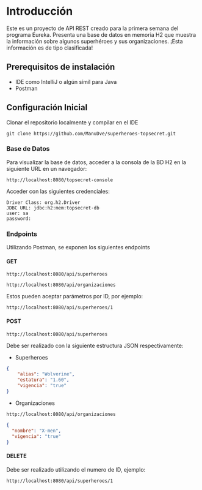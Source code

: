# Introducción

Este es un proyecto de API REST creado para la primera semana del programa Eureka. Presenta una base de datos en memoria H2 que muestra la información sobre algunos superhéroes y sus organizaciones. ¡Esta información es de tipo clasificada!

## Prerequisitos de instalación

* IDE como IntelliJ o algún símil para Java
* Postman

## Configuración Inicial
Clonar el repositorio localmente y compilar en el IDE
```
git clone https://github.com/ManuDve/superheroes-topsecret.git
```
### Base de Datos
Para visualizar la base de datos, acceder a la consola de la BD H2 en la siguiente URL en un navegador:
```
http://localhost:8080/topsecret-console
```
Acceder con las siguientes credenciales:
```
Driver Class: org.h2.Driver
JDBC URL: jdbc:h2:mem:topsecret-db
user: sa
password: 
```
### Endpoints
Utilizando Postman, se exponen los siguientes endpoints

#### GET
```
http://localhost:8080/api/superheroes
```
```
http://localhost:8080/api/organizaciones
```

Estos pueden aceptar parámetros por ID, por ejemplo:
```
http://localhost:8080/api/superheroes/1
```
#### POST

```
http://localhost:8080/api/superheroes
```

Debe ser realizado con la siguiente estructura JSON respectivamente:
* Superheroes
```json
{
    "alias": "Wolverine",
    "estatura": "1.60",
    "vigencia": "true"
}
```
* Organizaciones
```
http://localhost:8080/api/organizaciones
```
```json
{
  "nombre": "X-men",
  "vigencia": "true"
}
```
#### DELETE
Debe ser realizado utilizando el numero de ID, ejemplo:
```
http://localhost:8080/api/superheroes/1
```